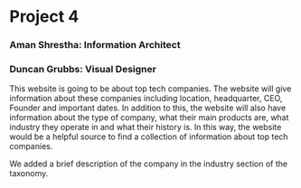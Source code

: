 # Project 4
### Aman Shrestha: Information Architect
### Duncan Grubbs: Visual Designer

This website is going to be about top tech companies. The website will give information about these companies including location, headquarter, CEO, Founder and important dates. In addition to this, the website will also have information about the type of company, what their main products are, what industry they operate in and what their history is. In this way, the website would be a helpful source to find a collection of information about top tech companies. 


We added a brief description of the company in the industry section of the taxonomy.
